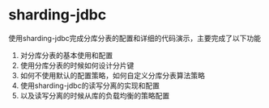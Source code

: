 # sharding-jdbc
使用sharding-jdbc完成分库分表的配置和详细的代码演示，主要完成了以下功能

1. 对分库分表的基本使用和配置
2. 使用分库分表的时候如何设计分片键
3. 如何不使用默认的配置策略，如何自定义分库分表算法策略
4. 使用sharding-jdbc的读写分离的实现和配置
5. 以及读写分离的时候从库的负载均衡的策略配置
